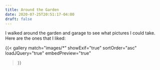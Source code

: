 ```yaml
---
title: Around the Garden
date: 2020-07-25T20:51:17-04:00
draft: false
---
```


I walked around the garden and garage to see what pictures I could take. Here are the ones that I liked:

{{< gallery
    match="images/*"
    showExif="true"
    sortOrder="asc"
    loadJQuery="true"
    embedPreview="true"
>}}
